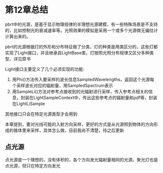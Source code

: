 # 第12章总结

pbrt中的光源，是基于显示物理规律的半理想光源建模，有一些特殊场景是不支持的，比如控制光的衰减速率等。光照效果的模拟是采用一个或多个光源做无偏估计计算出来的。

pbrt的光源根据灯的外形和分布特征做了分类，灯的种类是用类区分的，这些灯都实现了Light接口，并且继承自LightBase类，灯按照光照分布规律又区分多种类型，详见原书

Light接口主要定义了几个必须实现的功能:

1. 用Phi()方法传入要采样的波长信息SampledWavelengths，返回这个光源每个采样波长对应的辐射量，用SampledSpectrum表示
2. 用SampleLi()方法对参考点接收到的光辐射进行采样，传入参考点相关的信息，封装在LightSampleContext中，传出这些参考点的辐射量和pdf等，封装在LightLiSample

其他接口只会在特定光源类型才会用到

本章提到，要对光线可能的入射方向采样，更好的方式是从光源照到物体的方向形成的锥体里来采样，具体怎么做，目前我尚不清楚，待之后更新

## 点光源

点光源是一个理想的，没有体积的，各个方向发光辐射量相同的光源。聚光灯也是点光源，但只在特定方向发光
